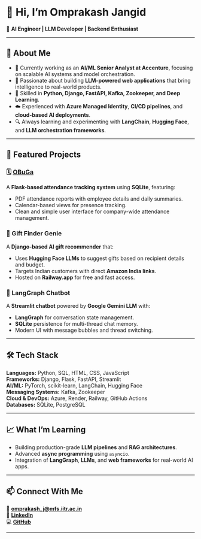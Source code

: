 # 👋 Hi, I’m Omprakash Jangid  

🎯 **AI Engineer | LLM Developer | Backend Enthusiast**

---

## 🧠 About Me
- 💼 Currently working as an **AI/ML Senior Analyst at Accenture**, focusing on scalable AI systems and model orchestration.  
- 🤖 Passionate about building **LLM-powered web applications** that bring intelligence to real-world products.  
- 🧩 Skilled in **Python, Django, FastAPI, Kafka, Zookeeper, and Deep Learning**.  
- ☁️ Experienced with **Azure Managed Identity**, **CI/CD pipelines**, and **cloud-based AI deployments**.  
- 🔍 Always learning and experimenting with **LangChain**, **Hugging Face**, and **LLM orchestration frameworks**.

---

## 🚀 Featured Projects

### 🗓 [OBuGa](https://github.com/Omprakash-Jangid/OBuGa)
A **Flask-based attendance tracking system** using **SQLite**, featuring:
- PDF attendance reports with employee details and daily summaries.  
- Calendar-based views for presence tracking.  
- Clean and simple user interface for company-wide attendance management.  

### 🎁 Gift Finder Genie
A **Django-based AI gift recommender** that:
- Uses **Hugging Face LLMs** to suggest gifts based on recipient details and budget.  
- Targets Indian customers with direct **Amazon India links**.  
- Hosted on **Railway.app** for free and fast access.  

### 💬 LangGraph Chatbot
A **Streamlit chatbot** powered by **Google Gemini LLM** with:
- **LangGraph** for conversation state management.  
- **SQLite** persistence for multi-thread chat memory.  
- Modern UI with message bubbles and thread switching.  

---

## 🛠 Tech Stack
**Languages:** Python, SQL, HTML, CSS, JavaScript  
**Frameworks:** Django, Flask, FastAPI, Streamlit  
**AI/ML:** PyTorch, scikit-learn, LangChain, Hugging Face  
**Messaging Systems:** Kafka, Zookeeper  
**Cloud & DevOps:** Azure, Render, Railway, GitHub Actions  
**Databases:** SQLite, PostgreSQL  

---

## 📈 What I’m Learning
- Building production-grade **LLM pipelines** and **RAG architectures**.  
- Advanced **async programming** using `asyncio`.  
- Integration of **LangGraph**, **LLMs**, and **web frameworks** for real-world AI apps.  

---

## 📫 Connect With Me
📧 **omprakash_j@mfs.iitr.ac.in**  
💼 [**LinkedIn**](https://www.linkedin.com/in/omprakash-jangid/)  
💻 [**GitHub**](https://github.com/Omprakash-Jangid)

---
